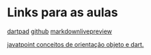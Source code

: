 # Links para as aulas

[dartpad](https://dartpad.dev)
[github](https://github.com/koga187/catalogo-museu)
[markdownlivepreview](https://markdownlivepreview.com)

[javatpoint conceitos de orientação objeto e dart.](https://www.javatpoint.com/dart-object-oriented-concepts)